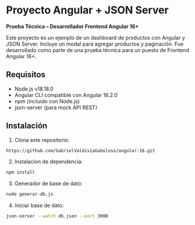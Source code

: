 # Proyecto Angular + JSON Server

**Prueba Técnica – Desarrollador Frontend Angular 16+**

Este proyecto es un ejemplo de un dashboard de productos con Angular y JSON Server. Incluye un modal para agregar productos y paginación. Fue desarrollado como parte de una prueba técnica para un puesto de Frontend Angular 16+.

## Requisitos

- Node.js v18.18.0
- Angular CLI compatible con Angular 16.2.0
- npm (incluido con Node.js)
- json-server (para mock API REST)

## Instalación

1. Clona este repositorio:

```bash
https://github.com/GabrielValdiviaGaboloso/angular-16.git
```
2. Instalacion de dependencia:
```bash
npm install
```
3. Generador de base de dato:
```bash
node generar-db.js
```
4. Iniciar base de dato:
```bash
json-server --watch db.json --port 3000
```